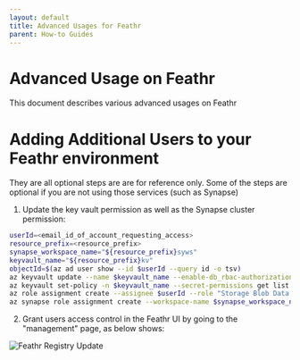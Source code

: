 ```yaml
---
layout: default
title: Advanced Usages for Feathr
parent: How-to Guides
---
```


# Advanced Usage on Feathr

This document describes various advanced usages on Feathr

# Adding Additional Users to your Feathr environment

They are all optional steps are are for reference only. Some of the steps are optional if you are not using those services (such as Synapse)

1. Update the key vault permission as well as the Synapse cluster permission:

```bash
userId=<email_id_of_account_requesting_access>
resource_prefix=<resource_prefix>
synapse_workspace_name="${resource_prefix}syws"
keyvault_name="${resource_prefix}kv"
objectId=$(az ad user show --id $userId --query id -o tsv)
az keyvault update --name $keyvault_name --enable-db_rbac-authorization false
az keyvault set-policy -n $keyvault_name --secret-permissions get list --object-id $objectId
az role assignment create --assignee $userId --role "Storage Blob Data Contributor"
az synapse role assignment create --workspace-name $synapse_workspace_name --role "Synapse Contributor" --assignee $userId
```

2. Grant users access control in the Feathr UI by going to the "management" page, as below shows:

![Feathr Registry Update](../images/feathr-add-users.jpg)